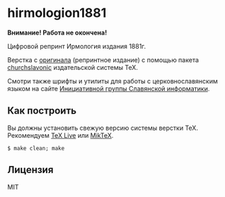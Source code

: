 # hirmologion1881

**Внимание! Работа не окончена!**

Цифровой репринт Ирмология издания 1881г.

Верстка с [оригинала](original/irmolog.djvu) (репринтное издание) с помощью пакета [churchslavonic](https://www.ctan.org/pkg/churchslavonic) издательской системы TeX.

Смотри также шрифты и утилиты для работы с церковнославянским языком на сайте [Инициативной группы Славянской информатики](http://www.ponomar.net/cu_supportru.html).

## Как построить

Вы должны установить свежую версию системы верстки TeX. Рекомендуем [TeX Live](https://www.tug.org/texlive/) или [MikTeX](https://miktex.org/).

    $ make clean; make

## Лицензия

MIT
